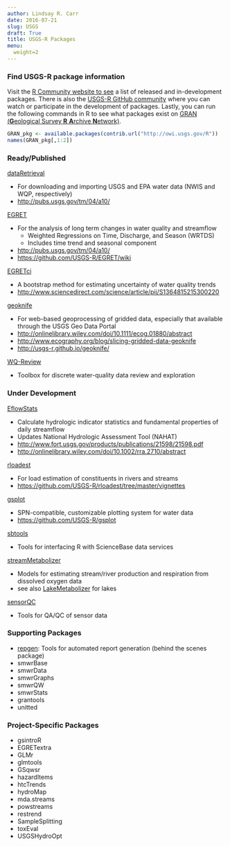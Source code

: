 ```yaml
---
author: Lindsay R. Carr
date: 2016-07-21
slug: USGS
draft: True
title: USGS-R Packages
menu:
  weight=2
---
```


### Find USGS-R package information

Visit the [R Community website to see](http://owi.usgs.gov/R/) a list of released and in-development packages. There is also the [USGS-R GitHub community](https://github.com/USGS-R) where you can watch or participate in the development of packages. Lastly, you can run the following commands in R to see what packages exist on [GRAN (**G**eological Survey **R** **A**rchive **N**etwork)](GRAN_pkg%20%3C-%20available.packages(contrib.url(%22http://owi.usgs.gov/R%22))%20names(GRAN_pkg%5B,1:2%5D)).

``` r
GRAN_pkg <- available.packages(contrib.url("http://owi.usgs.gov/R"))
names(GRAN_pkg[,1:2])
```

### Ready/Published

[dataRetrieval](https://github.com/USGS-R/dataRetrieval)

-   For downloading and importing USGS and EPA water data (NWIS and WQP, respectively)
-   <http://pubs.usgs.gov/tm/04/a10/>

[EGRET](https://github.com/USGS-R/EGRET)

-   For the analysis of long term changes in water quality and streamflow
    -   Weighted Regressions on Time, Discharge, and Season (WRTDS)
    -   Includes time trend and seasonal component
-   <http://pubs.usgs.gov/tm/04/a10/>
-   <https://github.com/USGS-R/EGRET/wiki>

[EGRETci](https://github.com/USGS-R/EGRETci)

-   A bootstrap method for estimating uncertainty of water quality trends
-   <http://www.sciencedirect.com/science/article/pii/S1364815215300220>

[geoknife](https://github.com/USGS-R/geoknife)

-   For web-based geoprocessing of gridded data, especially that available through the USGS Geo Data Portal
-   <http://onlinelibrary.wiley.com/doi/10.1111/ecog.01880/abstract>
-   <http://www.ecography.org/blog/slicing-gridded-data-geoknife>
-   <http://usgs-r.github.io/geoknife/>

[WQ-Review](https://github.com/USGS-R/WQ-Review)

-   Toolbox for discrete water-quality data review and exploration

### Under Development

[EflowStats](https://github.com/USGS-R/EflowStats)

-   Calculate hydrologic indicator statistics and fundamental properties of daily streamflow
-   Updates National Hydrologic Assessment Tool (NAHAT)
-   <http://www.fort.usgs.gov/products/publications/21598/21598.pdf>
-   <http://onlinelibrary.wiley.com/doi/10.1002/rra.2710/abstract>

[rloadest](https://github.com/USGS-R/rloadest)

-   For load estimation of constituents in rivers and streams
-   <https://github.com/USGS-R/rloadest/tree/master/vignettes>

[gsplot](https://github.com/USGS-R/gsplot)

-   SPN-compatible, customizable plotting system for water data
-   <https://github.com/USGS-R/gsplot>

[sbtools](https://github.com/USGS-R/sbtools)

-   Tools for interfacing R with ScienceBase data services

[streamMetabolizer](https://github.com/USGS-R/streamMetabolizer)

-   Models for estimating stream/river production and respiration from dissolved oxygen data
-   see also [LakeMetabolizer](https://github.com/GLEON/LakeMetabolizer) for lakes

[sensorQC](https://github.com/USGS-R/sensorQC)

-   Tools for QA/QC of sensor data

### Supporting Packages

-   [repgen](https://github.com/USGS-R/repgen): Tools for automated report generation (behind the scenes package)
-   smwrBase
-   smwrData
-   smwrGraphs
-   smwrQW
-   smwrStats
-   grantools
-   unitted

### Project-Specific Packages

-   gsintroR
-   EGRETextra
-   GLMr
-   glmtools
-   GSqwsr
-   hazardItems
-   htcTrends
-   hydroMap
-   mda.streams
-   powstreams
-   restrend
-   SampleSplitting
-   toxEval
-   USGSHydroOpt
